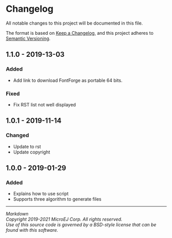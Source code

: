 # Changelog

All notable changes to this project will be documented in this file.

The format is based on [Keep a Changelog](https://keepachangelog.com/en/1.0.0/),
and this project adheres to [Semantic Versioning](https://semver.org/spec/v2.0.0.html).

## 1.1.0 - 2019-13-03

### Added

  - Add link to download FontForge as portable 64 bits.

### Fixed

  - Fix RST list not well displayed

## 1.0.1 - 2019-11-14

### Changed

  - Update to rst
  - Update copyright
  
## 1.0.0 - 2019-01-29

### Added

  - Explains how to use script
  - Supports three algorithm to generate files

---  
_Markdown_   
_Copyright 2019-2021 MicroEJ Corp. All rights reserved._  
_Use of this source code is governed by a BSD-style license that can be found with this software._  